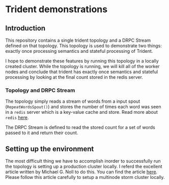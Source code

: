 # Trident demonstrations

## Introduction

This repository contains a single trident topology and a DRPC Stream
defined on that topology. This topology is used to demonstrate two
things: exactly once processing semantics and stateful processing of
Trident. 

I hope to demonstrate these features by running this topology in a
locally created cluster. While the topology is running, we will kill
all of the worker nodes and conclude that trident has exactly once
semantics and stateful processing by looking at the final count stored
in the redis server.

### Topology and DRPC Stream

The topology simply reads a stream of words from a input spout
(`RepeatWordsSpout()`) and stores the number of times each word was
seen in a `redis` server which is a key-value cache and store. Read
more about `redis` [here](http://redis.io/).

The DRPC Stream is defined to read the stored count for a set of words
passed to it and return their count.

## Setting up the environment

The most difficult thing we have to accomplish inorder to successfully
run the topology is setting up a production cluster locally. I referd
the excellent article written by Michael G. Noll to do this. You can
find the article [here](http://www.michael-noll.com/tutorials/running-multi-node-storm-cluster/).
Please follow this article carefully to setup a multinode storm cluster
locally.

